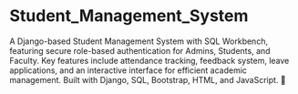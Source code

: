 # Student_Management_System
A Django-based Student Management System with SQL Workbench, featuring secure role-based authentication for Admins, Students, and Faculty. Key features include attendance tracking, feedback system, leave applications, and an interactive interface for efficient academic management. Built with Django, SQL, Bootstrap, HTML, and JavaScript. 🚀
